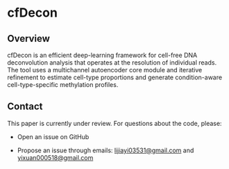 # cfDecon

## Overview

cfDecon is an efficient deep-learning framework for cell-free DNA deconvolution analysis that operates at the resolution of individual reads. The tool uses a multichannel autoencoder core module and iterative refinement to estimate cell-type proportions and generate condition-aware cell-type-specific methylation profiles.

## Contact

This paper is currently under review. For questions about the code, please:

- Open an issue on GitHub

- Propose an issue through emails: lijiayi03531@gmail.com and yixuan000518@gmail.com
